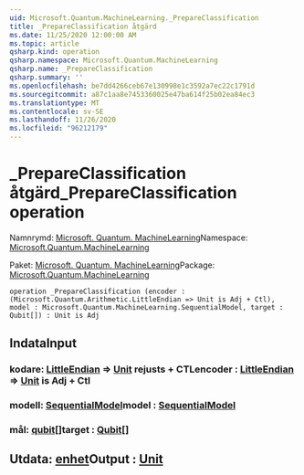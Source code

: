 ```yaml
---
uid: Microsoft.Quantum.MachineLearning._PrepareClassification
title: _PrepareClassification åtgärd
ms.date: 11/25/2020 12:00:00 AM
ms.topic: article
qsharp.kind: operation
qsharp.namespace: Microsoft.Quantum.MachineLearning
qsharp.name: _PrepareClassification
qsharp.summary: ''
ms.openlocfilehash: be7dd4266ceb67e130998e1c3592a7ec22c1791d
ms.sourcegitcommit: a87c1aa8e7453360025e47ba614f25b02ea84ec3
ms.translationtype: MT
ms.contentlocale: sv-SE
ms.lasthandoff: 11/26/2020
ms.locfileid: "96212179"
---
```

# <a name="_prepareclassification-operation"></a><span data-ttu-id="17e9c-102">_PrepareClassification åtgärd</span><span class="sxs-lookup"><span data-stu-id="17e9c-102">_PrepareClassification operation</span></span>

<span data-ttu-id="17e9c-103">Namnrymd: [Microsoft. Quantum. MachineLearning](xref:Microsoft.Quantum.MachineLearning)</span><span class="sxs-lookup"><span data-stu-id="17e9c-103">Namespace: [Microsoft.Quantum.MachineLearning](xref:Microsoft.Quantum.MachineLearning)</span></span>

<span data-ttu-id="17e9c-104">Paket: [Microsoft. Quantum. MachineLearning](https://nuget.org/packages/Microsoft.Quantum.MachineLearning)</span><span class="sxs-lookup"><span data-stu-id="17e9c-104">Package: [Microsoft.Quantum.MachineLearning](https://nuget.org/packages/Microsoft.Quantum.MachineLearning)</span></span>




```qsharp
operation _PrepareClassification (encoder : (Microsoft.Quantum.Arithmetic.LittleEndian => Unit is Adj + Ctl), model : Microsoft.Quantum.MachineLearning.SequentialModel, target : Qubit[]) : Unit is Adj
```


## <a name="input"></a><span data-ttu-id="17e9c-105">Indata</span><span class="sxs-lookup"><span data-stu-id="17e9c-105">Input</span></span>

### <a name="encoder--littleendian--unit--is-adj--ctl"></a><span data-ttu-id="17e9c-106">kodare: [LittleEndian](xref:Microsoft.Quantum.Arithmetic.LittleEndian) => [Unit](xref:microsoft.quantum.lang-ref.unit)  rejusts + CTL</span><span class="sxs-lookup"><span data-stu-id="17e9c-106">encoder : [LittleEndian](xref:Microsoft.Quantum.Arithmetic.LittleEndian) => [Unit](xref:microsoft.quantum.lang-ref.unit)  is Adj + Ctl</span></span>




### <a name="model--sequentialmodel"></a><span data-ttu-id="17e9c-107">modell: [SequentialModel](xref:Microsoft.Quantum.MachineLearning.SequentialModel)</span><span class="sxs-lookup"><span data-stu-id="17e9c-107">model : [SequentialModel](xref:Microsoft.Quantum.MachineLearning.SequentialModel)</span></span>




### <a name="target--qubit"></a><span data-ttu-id="17e9c-108">mål: [qubit](xref:microsoft.quantum.lang-ref.qubit)[]</span><span class="sxs-lookup"><span data-stu-id="17e9c-108">target : [Qubit](xref:microsoft.quantum.lang-ref.qubit)[]</span></span>





## <a name="output--unit"></a><span data-ttu-id="17e9c-109">Utdata: [enhet](xref:microsoft.quantum.lang-ref.unit)</span><span class="sxs-lookup"><span data-stu-id="17e9c-109">Output : [Unit](xref:microsoft.quantum.lang-ref.unit)</span></span>

